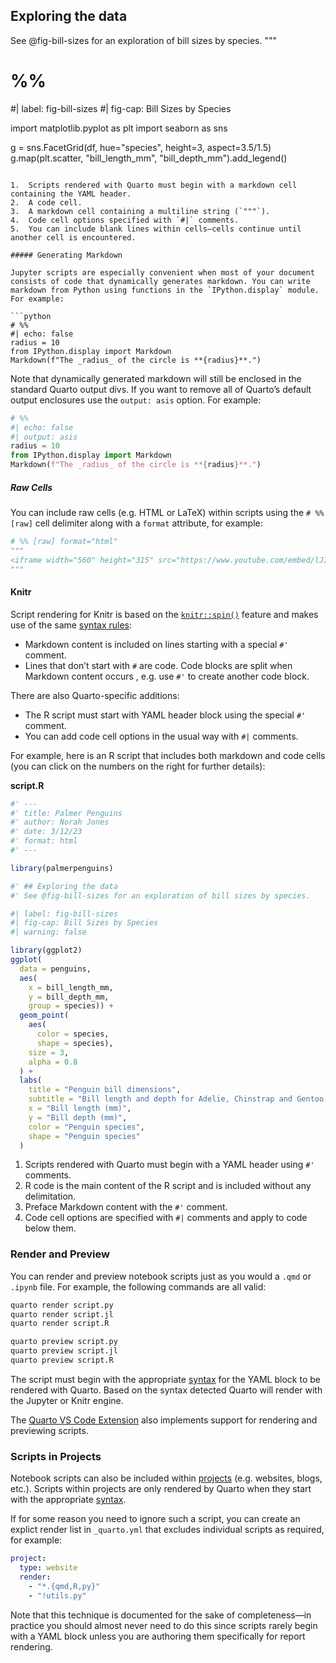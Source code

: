 ## Exploring the data

See @fig-bill-sizes for an exploration of bill sizes by species.
"""

# %%
#| label: fig-bill-sizes
#| fig-cap: Bill Sizes by Species

import matplotlib.pyplot as plt
import seaborn as sns

g = sns.FacetGrid(df, hue="species", height=3, aspect=3.5/1.5)
g.map(plt.scatter, "bill_length_mm", "bill_depth_mm").add_legend()
```

1.  Scripts rendered with Quarto must begin with a markdown cell containing the YAML header.
2.  A code cell.
3.  A markdown cell containing a multiline string (`"""`).
4.  Code cell options specified with `#|` comments.
5.  You can include blank lines within cells—cells continue until another cell is encountered.

##### Generating Markdown

Jupyter scripts are especially convenient when most of your document consists of code that dynamically generates markdown. You can write markdown from Python using functions in the `IPython.display` module. For example:

```python
# %%
#| echo: false
radius = 10
from IPython.display import Markdown
Markdown(f"The _radius_ of the circle is **{radius}**.")
```

Note that dynamically generated markdown will still be enclosed in the standard Quarto output divs. If you want to remove all of Quarto’s default output enclosures use the `output: asis` option. For example:

```python
# %%
#| echo: false
#| output: asis
radius = 10
from IPython.display import Markdown
Markdown(f"The _radius_ of the circle is **{radius}**.")
```

##### Raw Cells

You can include raw cells (e.g. HTML or LaTeX) within scripts using the `# %% [raw]` cell delimiter along with a `format` attribute, for example:

```python
# %% [raw] format="html"
"""
<iframe width="560" height="315" src="https://www.youtube.com/embed/lJIrF4YjHfQ?si=aP7PxA1Pz8IIoQUX"></iframe>
"""
```

#### Knitr

Script rendering for Knitr is based on the [`knitr::spin()`](https://bookdown.org/yihui/rmarkdown-cookbook/spin.html) feature and makes use of the same [syntax rules](https://bookdown.org/yihui/rmarkdown-cookbook/spin.html#syntax):

*   Markdown content is included on lines starting with a special `#'` comment.
*   Lines that don’t start with `#` are code. Code blocks are split when Markdown content occurs , e.g. use `#'` to create another code block.

There are also Quarto-specific additions:

*   The R script must start with YAML header block using the special `#'` comment.
*   You can add code cell options in the usual way with `#|` comments.

For example, here is an R script that includes both markdown and code cells (you can click on the numbers on the right for further details):

**script.R**
```r
#' ---
#' title: Palmer Penguins
#' author: Norah Jones
#' date: 3/12/23
#' format: html
#' ---

library(palmerpenguins)

#' ## Exploring the data
#' See @fig-bill-sizes for an exploration of bill sizes by species.

#| label: fig-bill-sizes
#| fig-cap: Bill Sizes by Species
#| warning: false

library(ggplot2)
ggplot(
  data = penguins,
  aes(
    x = bill_length_mm,
    y = bill_depth_mm,
    group = species)) +
  geom_point(
    aes(
      color = species,
      shape = species),
    size = 3,
    alpha = 0.8
  ) +
  labs(
    title = "Penguin bill dimensions",
    subtitle = "Bill length and depth for Adelie, Chinstrap and Gentoo Penguins at Palmer Station LTER",
    x = "Bill length (mm)",
    y = "Bill depth (mm)",
    color = "Penguin species",
    shape = "Penguin species"
  )
```

1.  Scripts rendered with Quarto must begin with a YAML header using `#'` comments.
2.  R code is the main content of the R script and is included without any delimitation.
3.  Preface Markdown content with the `#'` comment.
4.  Code cell options are specified with `#|` comments and apply to code below them.

### Render and Preview

You can render and preview notebook scripts just as you would a `.qmd` or `.ipynb` file. For example, the following commands are all valid:

```bash
quarto render script.py
quarto render script.jl
quarto render script.R

quarto preview script.py
quarto preview script.jl
quarto preview script.R
```

The script must begin with the appropriate [syntax](#syntax) for the YAML block to be rendered with Quarto. Based on the syntax detected Quarto will render with the Jupyter or Knitr engine.

The [Quarto VS Code Extension](https://marketplace.visualstudio.com/items?itemName=quarto.quarto) also implements support for rendering and previewing scripts.

### Scripts in Projects

Notebook scripts can also be included within [projects](https://quarto.org/docs/projects/quarto-projects.html) (e.g. websites, blogs, etc.). Scripts within projects are only rendered by Quarto when they start with the appropriate [syntax](#syntax).

If for some reason you need to ignore such a script, you can create an explict render list in `_quarto.yml` that excludes individual scripts as required, for example:

```yaml
project:
  type: website
  render:
    - "*.{qmd,R,py}"
    - "!utils.py"
```

Note that this technique is documented for the sake of completeness—in practice you should almost never need to do this since scripts rarely begin with a YAML block unless you are authoring them specifically for report rendering.

